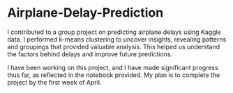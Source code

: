 # Airplane-Delay-Prediction
I contributed to a group project on predicting airplane delays using Kaggle data. I performed k-means clustering to uncover insights, revealing patterns and groupings that provided valuable analysis. This helped us understand the factors behind delays and improve future predictions.

I have been working on this project, and I have made significant progress thus far, as reflected in the notebook provided. My plan is to complete the project by the first week of April.
